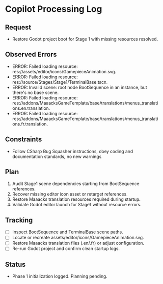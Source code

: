 # Copilot Processing Log

## Request
- Restore Godot project boot for Stage 1 with missing resources resolved.

## Observed Errors
- ERROR: Failed loading resource: res://assets/editor/icons/GamepieceAnimation.svg.
- ERROR: Failed loading resource: res://source/Stages/Stage1/TerminalBase.tscn.
- ERROR: Invalid scene: root node BootSequence in an instance, but there's no base scene.
- ERROR: Failed loading resource: res://addons/MaaacksGameTemplate/base/translations/menus_translations.en.translation.
- ERROR: Failed loading resource: res://addons/MaaacksGameTemplate/base/translations/menus_translations.fr.translation.

## Constraints
- Follow CSharp Bug Squasher instructions, obey coding and documentation standards, no new warnings.

## Plan
1. Audit Stage1 scene dependencies starting from BootSequence references.
2. Recover missing editor icon asset or retarget references.
3. Restore Maaacks translation resources required during startup.
4. Validate Godot editor launch for Stage1 without resource errors.

## Tracking
- [ ] Inspect BootSequence and TerminalBase scene paths.
- [ ] Locate or recreate assets/editor/icons/GamepieceAnimation.svg.
- [ ] Restore Maaacks translation files (.en/.fr) or adjust configuration.
- [ ] Re-run Godot project and confirm clean startup logs.

## Status
- Phase 1 initialization logged. Planning pending.
